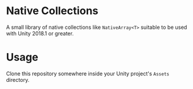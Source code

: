 # Native Collections

A small library of native collections like `NativeArray<T>` suitable to be used with Unity 2018.1 or greater.

# Usage

Clone this repository somewhere inside your Unity project's `Assets` directory.